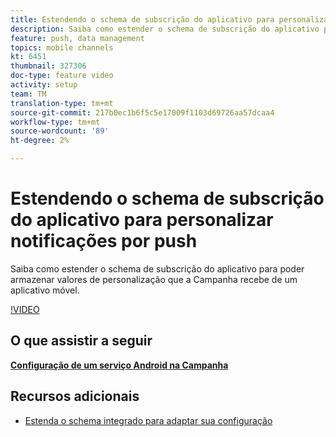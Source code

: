 ```yaml
---
title: Estendendo o schema de subscrição do aplicativo para personalizar notificações por push
description: Saiba como estender o schema de subscrição do aplicativo para poder armazenar valores de personalização que a Campanha recebe de um aplicativo móvel.
feature: push, data management
topics: mobile channels
kt: 6451
thumbnail: 327306
doc-type: feature video
activity: setup
team: TM
translation-type: tm+mt
source-git-commit: 217b0ec1b6f5c5e17009f1103d69726aa57dcaa4
workflow-type: tm+mt
source-wordcount: '89'
ht-degree: 2%

---
```



# Estendendo o schema de subscrição do aplicativo para personalizar notificações por push

Saiba como estender o schema de subscrição do aplicativo para poder armazenar valores de personalização que a Campanha recebe de um aplicativo móvel.

[!VIDEO](https://video.tv.adobe.com/v/327306?quality=12)

## O que assistir a seguir

**[Configuração de um serviço Android na Campanha](/help/tutorial-getting-started-with-push-notifications-for-android/configuring-an-android-service-in-campaign.md)**

## Recursos adicionais

* [Estenda o schema integrado para adaptar sua configuração](https://experienceleague.adobe.com/docs/campaign-classic/using/sending-messages/sending-push-notifications/configure-the-mobile-app/configuring-the-mobile-application-android.html#extend-subscription-schema)
